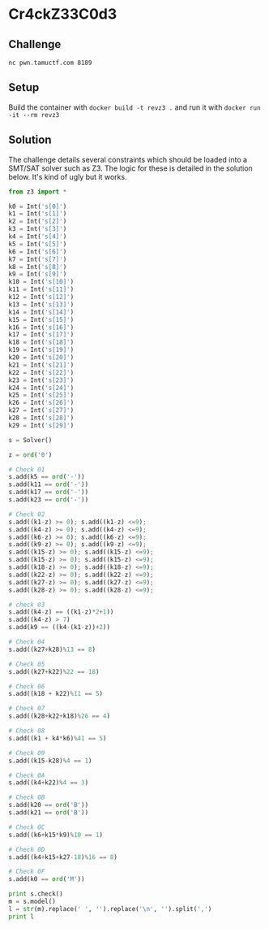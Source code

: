 # Cr4ckZ33C0d3

## Challenge

`nc pwn.tamuctf.com 8189`

## Setup
Build the container with `docker build -t revz3 .` and run it with `docker run -it --rm revz3`

## Solution
The challenge details several constraints which should be loaded into a SMT/SAT solver such as Z3. The logic for these is detailed in the solution below. It's kind of ugly but it works.  
```python
from z3 import *

k0 = Int('s[0]')
k1 = Int('s[1]')
k2 = Int('s[2]')
k3 = Int('s[3]')
k4 = Int('s[4]')
k5 = Int('s[5]')
k6 = Int('s[6]')
k7 = Int('s[7]')
k8 = Int('s[8]')
k9 = Int('s[9]')
k10 = Int('s[10]')
k11 = Int('s[11]')
k12 = Int('s[12]')
k13 = Int('s[13]')
k14 = Int('s[14]')
k15 = Int('s[15]')
k16 = Int('s[16]')
k17 = Int('s[17]')
k18 = Int('s[18]')
k19 = Int('s[19]')
k20 = Int('s[20]')
k21 = Int('s[21]')
k22 = Int('s[22]')
k23 = Int('s[23]')
k24 = Int('s[24]')
k25 = Int('s[25]')
k26 = Int('s[26]')
k27 = Int('s[27]')
k28 = Int('s[28]')
k29 = Int('s[29]')

s = Solver()

z = ord('0')

# Check 01
s.add(k5 == ord('-'))
s.add(k11 == ord('-'))
s.add(k17 == ord('-'))
s.add(k23 == ord('-'))

# Check 02
s.add((k1-z) >= 0); s.add((k1-z) <=9);
s.add((k4-z) >= 0); s.add((k4-z) <=9);
s.add((k6-z) >= 0); s.add((k6-z) <=9);
s.add((k9-z) >= 0); s.add((k9-z) <=9);
s.add((k15-z) >= 0); s.add((k15-z) <=9);
s.add((k15-z) >= 0); s.add((k15-z) <=9);
s.add((k18-z) >= 0); s.add((k18-z) <=9);
s.add((k22-z) >= 0); s.add((k22-z) <=9);
s.add((k27-z) >= 0); s.add((k27-z) <=9);
s.add((k28-z) >= 0); s.add((k28-z) <=9);

# check 03
s.add((k4-z) == ((k1-z)*2+1))
s.add((k4-z) > 7)
s.add(k9 == ((k4-(k1-z))+2))

# Check 04
s.add((k27+k28)%13 == 8)

# Check 05
s.add((k27+k22)%22 == 18)

# Check 06
s.add((k18 + k22)%11 == 5)

# Check 07
s.add((k28+k22+k18)%26 == 4)

# Check 08
s.add((k1 + k4*k6)%41 == 5)

# Check 09
s.add((k15-k28)%4 == 1)

# Check 0A
s.add((k4+k22)%4 == 3)

# Check 0B
s.add(k20 == ord('B'))
s.add(k21 == ord('B'))

# Check 0C
s.add((k6+k15*k9)%10 == 1)

# Check 0D
s.add((k4+k15+k27-18)%16 == 8)

# Check 0F
s.add(k0 == ord('M'))

print s.check()
m = s.model()
l = str(m).replace(' ', '').replace('\n', '').split(',')
print l
```
